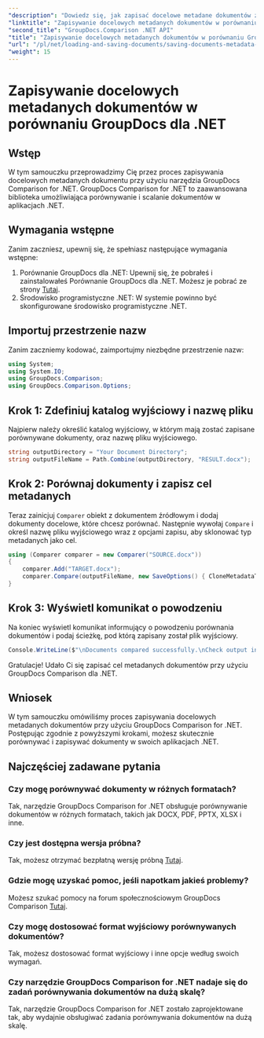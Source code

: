 ```yaml
---
"description": "Dowiedz się, jak zapisać docelowe metadane dokumentów za pomocą narzędzia GroupDocs Comparison for .NET. Proste kroki umożliwiające wydajne porównywanie dokumentów w aplikacjach .NET."
"linktitle": "Zapisywanie docelowych metadanych dokumentów w porównaniu GroupDocs dla .NET"
"second_title": "GroupDocs.Comparison .NET API"
"title": "Zapisywanie docelowych metadanych dokumentów w porównaniu GroupDocs dla .NET"
"url": "/pl/net/loading-and-saving-documents/saving-documents-metadata-target/"
"weight": 15
---
```


# Zapisywanie docelowych metadanych dokumentów w porównaniu GroupDocs dla .NET

## Wstęp
W tym samouczku przeprowadzimy Cię przez proces zapisywania docelowych metadanych dokumentu przy użyciu narzędzia GroupDocs Comparison for .NET. GroupDocs Comparison for .NET to zaawansowana biblioteka umożliwiająca porównywanie i scalanie dokumentów w aplikacjach .NET.
## Wymagania wstępne
Zanim zaczniesz, upewnij się, że spełniasz następujące wymagania wstępne:
1. Porównanie GroupDocs dla .NET: Upewnij się, że pobrałeś i zainstalowałeś Porównanie GroupDocs dla .NET. Możesz je pobrać ze strony [Tutaj](https://releases.groupdocs.com/comparison/net/).
2. Środowisko programistyczne .NET: W systemie powinno być skonfigurowane środowisko programistyczne .NET.

## Importuj przestrzenie nazw
Zanim zaczniemy kodować, zaimportujmy niezbędne przestrzenie nazw:
```csharp
using System;
using System.IO;
using GroupDocs.Comparison;
using GroupDocs.Comparison.Options;
```
## Krok 1: Zdefiniuj katalog wyjściowy i nazwę pliku
Najpierw należy określić katalog wyjściowy, w którym mają zostać zapisane porównywane dokumenty, oraz nazwę pliku wyjściowego.
```csharp
string outputDirectory = "Your Document Directory";
string outputFileName = Path.Combine(outputDirectory, "RESULT.docx");
```
## Krok 2: Porównaj dokumenty i zapisz cel metadanych
Teraz zainicjuj `Comparer` obiekt z dokumentem źródłowym i dodaj dokumenty docelowe, które chcesz porównać. Następnie wywołaj `Compare` i określ nazwę pliku wyjściowego wraz z opcjami zapisu, aby sklonować typ metadanych jako cel.
```csharp
using (Comparer comparer = new Comparer("SOURCE.docx"))
{
    comparer.Add("TARGET.docx");
    comparer.Compare(outputFileName, new SaveOptions() { CloneMetadataType = MetadataType.Target });
}
```
## Krok 3: Wyświetl komunikat o powodzeniu
Na koniec wyświetl komunikat informujący o powodzeniu porównania dokumentów i podaj ścieżkę, pod którą zapisany został plik wyjściowy.
```csharp
Console.WriteLine($"\nDocuments compared successfully.\nCheck output in {outputDirectory}.");
```
Gratulacje! Udało Ci się zapisać cel metadanych dokumentów przy użyciu GroupDocs Comparison dla .NET.

## Wniosek
W tym samouczku omówiliśmy proces zapisywania docelowych metadanych dokumentów przy użyciu GroupDocs Comparison for .NET. Postępując zgodnie z powyższymi krokami, możesz skutecznie porównywać i zapisywać dokumenty w swoich aplikacjach .NET.
## Najczęściej zadawane pytania
### Czy mogę porównywać dokumenty w różnych formatach?
Tak, narzędzie GroupDocs Comparison for .NET obsługuje porównywanie dokumentów w różnych formatach, takich jak DOCX, PDF, PPTX, XLSX i inne.
### Czy jest dostępna wersja próbna?
Tak, możesz otrzymać bezpłatną wersję próbną [Tutaj](https://releases.groupdocs.com/).
### Gdzie mogę uzyskać pomoc, jeśli napotkam jakieś problemy?
Możesz szukać pomocy na forum społecznościowym GroupDocs Comparison [Tutaj](https://forum.groupdocs.com/c/comparison/12).
### Czy mogę dostosować format wyjściowy porównywanych dokumentów?
Tak, możesz dostosować format wyjściowy i inne opcje według swoich wymagań.
### Czy narzędzie GroupDocs Comparison for .NET nadaje się do zadań porównywania dokumentów na dużą skalę?
Tak, narzędzie GroupDocs Comparison for .NET zostało zaprojektowane tak, aby wydajnie obsługiwać zadania porównywania dokumentów na dużą skalę.